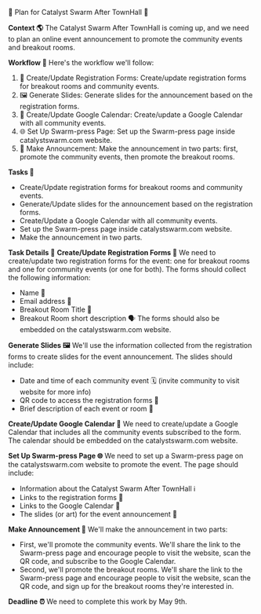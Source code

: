 🎉 Plan for Catalyst Swarm After TownHall 🎉

**Context 🌎**
The Catalyst Swarm After TownHall is coming up, and we need to plan an online event announcement to promote the community events and breakout rooms.

**Workflow 📜**
Here's the workflow we'll follow:
1. 📝 Create/Update Registration Forms: Create/update registration forms for breakout rooms and community events.
2. 🖼️ Generate Slides: Generate slides for the announcement based on the registration forms.
3. 📅 Create/Update Google Calendar: Create/update a Google Calendar with all community events.
4. 🌐 Set Up Swarm-press Page: Set up the Swarm-press page inside catalystswarm.com website.
5. 📣 Make Announcement: Make the announcement in two parts: first, promote the community events, then promote the breakout rooms.

**Tasks 📝**
- Create/Update registration forms for breakout rooms and community events.
- Generate/Update slides for the announcement based on the registration forms.
- Create/Update a Google Calendar with all community events.
- Set up the Swarm-press page inside catalystswarm.com website.
- Make the announcement in two parts.

**Task Details 📄**
**Create/Update Registration Forms 📝**
We need to create/update two registration forms for the event: one for breakout rooms and one for community events (or one for both). The forms should collect the following information:
- Name 🤩
- Email address 📧
- Breakout Room Title 🏢
- Breakout Room short description 🗣️
The forms should also be embedded on the catalystswarm.com website.

**Generate Slides 🖼️**
We'll use the information collected from the registration forms to create slides for the event announcement. The slides should include:
- Date and time of each community event 🗓️ (invite community to visit website for more info)
- QR code to access the registration forms 📱
- Brief description of each event or room 📝

**Create/Update Google Calendar 📅**
We need to create/update a Google Calendar that includes all the community events subscribed to the form. The calendar should be embedded on the catalystswarm.com website.

**Set Up Swarm-press Page 🌐**
We need to set up a Swarm-press page on the catalystswarm.com website to promote the event. The page should include:
- Information about the Catalyst Swarm After TownHall ℹ️
- Links to the registration forms 🔗
- Links to the Google Calendar 📅
- The slides (or art) for the event announcement 🎨

**Make Announcement 📣**
We'll make the announcement in two parts:
- First, we'll promote the community events. We'll share the link to the Swarm-press page and encourage people to visit the website, scan the QR code, and subscribe to the Google Calendar.
- Second, we'll promote the breakout rooms. We'll share the link to the Swarm-press page and encourage people to visit the website, scan the QR code, and sign up for the breakout rooms they're interested in.

**Deadline ⏰**
We need to complete this work by May 9th.
